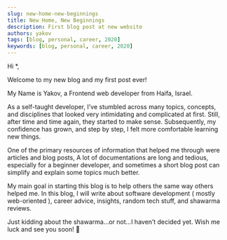 ```yaml
---
slug: new-home-new-beginnings
title: New Home, New Beginnings
description: First blog post at new website
authors: yakov
tags: [blog, personal, career, 2020]
keywords: [blog, personal, career, 2020]
---
```


Hi \*,

Welcome to my new blog and my first post ever!

My Name is Yakov, a Frontend web developer from Haifa, Israel.

As a self-taught developer, I’ve stumbled across many topics, concepts, and disciplines that looked very intimidating and complicated at first. Still, after time and time again, they started to make sense. Subsequently, my confidence has grown, and step by step, I felt more comfortable learning new things.

One of the primary resources of information that helped me through were articles and blog posts, A lot of documentations are long and tedious, especially for a beginner developer, and sometimes a short blog post can simplify and explain some topics much better.

My main goal in starting this blog is to help others the same way others helped me. In this blog, I will write about software development ( mostly web-oriented ), career advice, insights, random tech stuff, and shawarma reviews.

Just kidding about the shawarma…or not…I haven’t decided yet.
Wish me luck and see you soon! 👋
